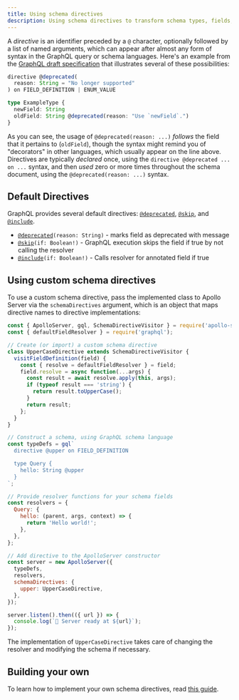 ```yaml
---
title: Using schema directives
description: Using schema directives to transform schema types, fields, and arguments
---
```


A _directive_ is an identifier preceded by a `@` character, optionally followed by a list of named arguments, which can appear after almost any form of syntax in the GraphQL query or schema languages. Here's an example from the [GraphQL draft specification](http://facebook.github.io/graphql/draft/#sec-Type-System.Directives) that illustrates several of these possibilities:

```typescript
directive @deprecated(
  reason: String = "No longer supported"
) on FIELD_DEFINITION | ENUM_VALUE

type ExampleType {
  newField: String
  oldField: String @deprecated(reason: "Use `newField`.")
}
```

As you can see, the usage of `@deprecated(reason: ...)` _follows_ the field that it pertains to (`oldField`), though the syntax might remind you of "decorators" in other languages, which usually appear on the line above. Directives are typically _declared_ once, using the `directive @deprecated ... on ...` syntax, and then _used_ zero or more times throughout the schema document, using the `@deprecated(reason: ...)` syntax.

## Default Directives

GraphQL provides several default directives: [`@deprecated`](http://facebook.github.io/graphql/draft/#sec--deprecated), [`@skip`](http://facebook.github.io/graphql/draft/#sec--skip), and [`@include`](http://facebook.github.io/graphql/draft/#sec--include).

- [`@deprecated`](http://facebook.github.io/graphql/draft/#sec--deprecated)`(reason: String)` - marks field as deprecated with message
- [`@skip`](http://facebook.github.io/graphql/draft/#sec--skip)`(if: Boolean!)` - GraphQL execution skips the field if true by not calling the resolver
- [`@include`](http://facebook.github.io/graphql/draft/#sec--include)`(if: Boolean!)` - Calls resolver for annotated field if true

## Using custom schema directives

To use a custom schema directive, pass the implemented class to Apollo Server via the `schemaDirectives` argument, which is an object that maps directive names to directive implementations:

```js
const { ApolloServer, gql, SchemaDirectiveVisitor } = require('apollo-server');
const { defaultFieldResolver } = require('graphql');

// Create (or import) a custom schema directive
class UpperCaseDirective extends SchemaDirectiveVisitor {
  visitFieldDefinition(field) {
    const { resolve = defaultFieldResolver } = field;
    field.resolve = async function(...args) {
      const result = await resolve.apply(this, args);
      if (typeof result === 'string') {
        return result.toUpperCase();
      }
      return result;
    };
  }
}

// Construct a schema, using GraphQL schema language
const typeDefs = gql`
  directive @upper on FIELD_DEFINITION

  type Query {
    hello: String @upper
  }
`;

// Provide resolver functions for your schema fields
const resolvers = {
  Query: {
    hello: (parent, args, context) => {
      return 'Hello world!';
    },
  },
};

// Add directive to the ApolloServer constructor
const server = new ApolloServer({
  typeDefs,
  resolvers,
  schemaDirectives: {
    upper: UpperCaseDirective,
  },
});

server.listen().then(({ url }) => {
  console.log(`🚀 Server ready at ${url}`);
});
```

The implementation of `UpperCaseDirective` takes care of changing the resolver and modifying the schema if necessary.

## Building your own

To learn how to implement your own schema directives, read [this guide](/schema/creating-directives/).
